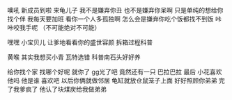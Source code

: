 噢吼 新成员到啦
来龟儿子
我不是嫌弃你丑
也不是嫌弃你呆啊
只是单纯的想给你找个伴 我每天要加班
看你一个人多孤独啊
怎么会是嫌弃你吃个饭都找不到饭
咔咔咬我手呢
（不可能绝对不可能）

嘿嘿 小宝贝儿
让爹地看看你的盛世容颜
拆箱过程科普

黄喉
其实我想买小青
瓦特选错
科普南石头好好养

给你找个家
找哪个好呢
就你了 gg光了吧
竟然还有一只
巴拉巴拉
最后 小花喜欢他吗
他是谁 喜欢吧
以后你俩就做邻居
龟缸就放仓鼠笼子上面
好好照顾你弟弟
完了我爹疯了
他认了块煤炭给我做弟弟